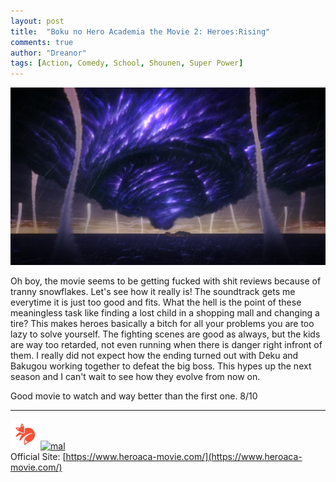 ```yaml
---
layout: post
title:  "Boku no Hero Academia the Movie 2: Heroes:Rising"
comments: true
author: "Dreanor"
tags: [Action, Comedy, School, Shounen, Super Power]
---
```


![img](..\assets\posts\boku_no_hero_movie2.jpg)

Oh boy, the movie seems to be getting fucked with shit reviews because of tranny snowflakes. Let's see how it really is!
The soundtrack gets me everytime it is just too good and fits. What the hell is the point of these meaningless task like finding a lost child in a shopping mall and changing a tire? 
This makes heroes basically a bitch for all your problems you are too lazy to solve yourself. The fighting scenes are good as always, but the kids are way too retarded, not even running when there is danger right infront of them.
I really did not expect how the ending turned out with Deku and Bakugou working together to defeat the big boss. This hypes up the next season and I can't wait to see how they evolve from now on.
   
Good movie to watch and way better than the first one. 8/10

---

[![kitsu](..\assets\kitsu.png)](https://kitsu.io/anime/boku-no-hero-academia-the-movie-2)[![mal](..\assets\mal.ico)](https://myanimelist.net/anime/39565/Boku_no_Hero_Academia_the_Movie_2__Heroes_Rising)  
Official Site: [https://www.heroaca-movie.com/](https://www.heroaca-movie.com/)  